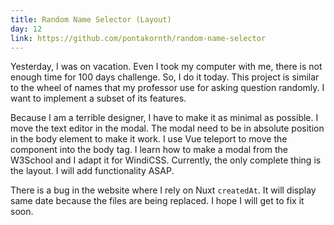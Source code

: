 ```yaml
---
title: Random Name Selector (Layout)
day: 12
link: https://github.com/pontakornth/random-name-selector
---
```

Yesterday, I was on vacation. Even I took my computer with me, there is not enough
time for 100 days challenge. So, I do it today. This project is similar to the
wheel of names that my professor use for asking question randomly. I want to implement
a subset of its features.


Because I am a terrible designer, I have to make it as minimal as possible. I move the
text editor in the modal. The modal need to be in absolute position in the body element
to make it work. I use Vue teleport to move the component into the body tag. I learn how
to make a modal from the W3School and I adapt it for WindiCSS. Currently, the only complete
thing is the layout. I will add functionality ASAP.


There is a bug in the website where I rely on Nuxt `createdAt`. It will display same date
because the files are being replaced. I hope I will get to fix it soon.
